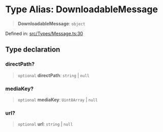 # Type Alias: DownloadableMessage

> **DownloadableMessage**: `object`

Defined in: [src/Types/Message.ts:30](https://github.com/Fokusdotid/Baileys/blob/acae94a55f1d32612d8d312d52b001d93f2ac5e2/src/Types/Message.ts#L30)

## Type declaration

### directPath?

> `optional` **directPath**: `string` \| `null`

### mediaKey?

> `optional` **mediaKey**: `Uint8Array` \| `null`

### url?

> `optional` **url**: `string` \| `null`
